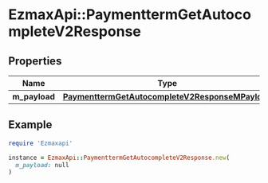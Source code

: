 # EzmaxApi::PaymenttermGetAutocompleteV2Response

## Properties

| Name | Type | Description | Notes |
| ---- | ---- | ----------- | ----- |
| **m_payload** | [**PaymenttermGetAutocompleteV2ResponseMPayload**](PaymenttermGetAutocompleteV2ResponseMPayload.md) |  |  |

## Example

```ruby
require 'Ezmaxapi'

instance = EzmaxApi::PaymenttermGetAutocompleteV2Response.new(
  m_payload: null
)
```

